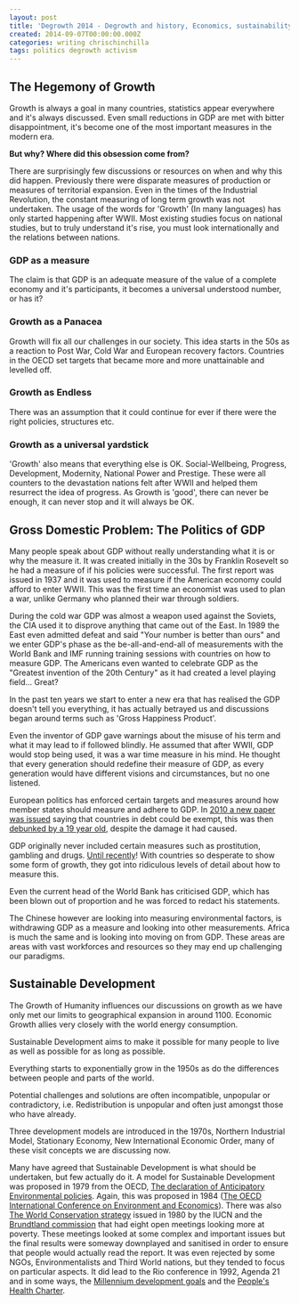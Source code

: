 ```yaml
---
layout: post
title: 'Degrowth 2014 - Degrowth and history, Economics, sustainability, power'
created: 2014-09-07T00:00:00.000Z
categories: writing chrischinchilla
tags: politics degrowth activism
---
```


## The Hegemony of Growth

Growth is always a goal in many countries, statistics appear everywhere and it's always discussed. Even small reductions in GDP are met with bitter disappointment, it's become one of the most important measures in the modern era.

**But why? Where did this obsession come from?**

There are surprisingly few discussions or resources on when and why this did happen. Previously there were disparate measures of production or measures of territorial expansion. Even in the times of the Industrial Revolution, the constant measuring of long term growth was not undertaken. The usage of the words for 'Growth' (In many languages) has only started happening after WWII. Most existing studies focus on national studies, but to truly understand it's rise, you must look internationally and the relations between nations.

### GDP as a measure

The claim is that GDP is an adequate measure of the value of a complete economy and it's participants, it becomes a universal understood number, or has it?

### Growth as a Panacea

Growth will fix all our challenges in our society. This idea starts in the 50s as a reaction to Post War, Cold War and European recovery factors. Countries in the OECD set targets that became more and more unattainable and levelled off.

### Growth as Endless

There was an assumption that it could continue for ever if there were the right policies, structures etc.

### Growth as a universal yardstick

'Growth' also means that everything else is OK. Social-Wellbeing, Progress, Development, Modernity, National Power and Prestige. These were all counters to the devastation nations felt after WWII and helped them resurrect the idea of progress. As Growth is 'good', there can never be enough, it can never stop and it will always be OK.

## Gross Domestic Problem: The Politics of GDP

Many people speak about GDP without really understanding what it is or why the measure it. It was created initially in the 30s by Franklin Rosevelt so he had a measure of if his policies were successful. The first report was issued in 1937 and it was used to measure if the American economy could afford to enter WWII. This was the first time an economist was used to plan a war, unlike Germany who planned their war through soldiers.

During the cold war GDP was almost a weapon used against the Soviets, the CIA used it to disprove anything that came out of the East. In 1989 the East even admitted defeat and said "Your number is better than ours" and we enter GDP's phase as the be-all-and-end-all of measurements with the World Bank and IMF running training sessions with countries on how to measure GDP. The Americans even wanted to celebrate GDP as the "Greatest invention of the 20th Century" as it had created a level playing field... Great?

In the past ten years we start to enter a new era that has realised the GDP doesn't tell you everything, it has actually betrayed us and discussions began around terms such as 'Gross Happiness Product'.

Even the inventor of GDP gave warnings about the misuse of his term and what it may lead to if followed blindly. He assumed that after WWII, GDP would stop being used, it was a war time measure in his mind. He thought that every generation should redefine their measure of GDP, as every generation would have different visions and circumstances, but no one listened.

European politics has enforced certain targets and measures around how member states should measure and adhere to GDP. In [2010 a new paper was issued](http://www.nber.org/papers/w15639) saying that countries in debt could be exempt, this was then [debunked by a 19 year old](http://www.bbc.com/news/magazine-22223190), despite the damage it had caused.

GDP originally never included certain measures such as prostitution, gambling and drugs. [Until recently](https://www.google.com/search?q=sex+drugs+and+gdp&ie=utf-8&oe=utf-8&aq=t&gws_rd=ssl)! With countries so desperate to show some form of growth, they got into ridiculous levels of detail about how to measure this.

Even the current head of the World Bank has criticised GDP, which has been blown out of proportion and he was forced to redact his statements.

The Chinese however are looking into measuring environmental factors, is withdrawing GDP as a measure and looking into other measurements. Africa is much the same and is looking into moving on from GDP. These areas are areas with vast workforces and resources so they may end up challenging our paradigms.

## Sustainable Development

The Growth of Humanity influences our discussions on growth as we have only met our limits to geographical expansion in around 1100\. Economic Growth allies very closely with the world energy consumption.

Sustainable Development aims to make it possible for many people to live as well as possible for as long as possible.

Everything starts to exponentially grow in the 1950s as do the differences between people and parts of the world.

Potential challenges and solutions are often incompatible, unpopular or contradictory, i.e. Redistribution is unpopular and often just amongst those who have already.

Three development models are introduced in the 1970s, Northern Industrial Model, Stationary Economy, New International Economic Order, many of these visit concepts we are discussing now.

Many have agreed that Sustainable Development is what should be undertaken, but few actually do it. A model for Sustainable Development was proposed in 1979 from the OECD, [The declaration of Anticipatory Environmental policies](http://acts.oecd.org/Instruments/ShowInstrumentView.aspx?InstrumentID=67&Lang=en&Book=False). Again, this was proposed in 1984 ([The OECD International Conference on Environment and Economics](http://acts.oecd.org/Instruments/ShowInstrumentView.aspx?InstrumentID=68&Lang=en&Book=False)). There was also [The World Conservation strategy](https://portals.iucn.org/library/efiles/documents/WCS-004.pdf) issued in 1980 by the IUCN and the [Brundtland commission](http://en.wikipedia.org/wiki/Brundtland_Commission) that had eight open meetings looking more at poverty. These meetings looked at some complex and important issues but the final results were someway downplayed and sanitised in order to ensure that people would actually read the report. It was even rejected by some NGOs, Environmentalists and Third World nations, but they tended to focus on particular aspects. It did lead to the Rio conference in 1992, Agenda 21 and in some ways, the [Millennium development goals](http://www.un.org/millenniumgoals/) and the [People's Health Charter](http://www.phmovement.org/en/resources/charters/peopleshealth).

